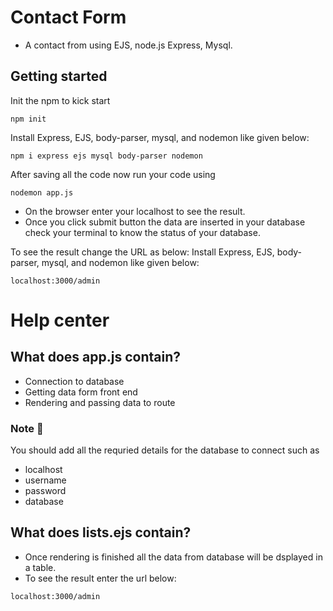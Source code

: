 # Contact Form
- A contact from using EJS, node.js Express, Mysql.
## Getting started 
Init the npm to kick start
```
npm init
```
Install  Express, EJS, body-parser, mysql, and nodemon like given below:
```
npm i express ejs mysql body-parser nodemon
```
After saving all the code now run your code using
```
nodemon app.js
```
- On the browser enter your localhost to see the result.
- Once you click submit button the data are inserted in your database check your terminal to know the status of your database.

To see the result change the URL as below:
Install  Express, EJS, body-parser, mysql, and nodemon like given below:
```
localhost:3000/admin
```

# Help center
## What does app.js contain?
- Connection to database
- Getting data form front end
- Rendering and passing data to route
### Note :loudspeaker:
You should add all the requried details for the database to connect such as
- localhost
- username
- password
- database
## What does lists.ejs contain?
- Once rendering is finished all the data from database  will be dsplayed in a table.
- To see the result enter the url below:
```
localhost:3000/admin
```

